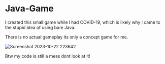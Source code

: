 # Java-Game

I created this small game while I had COVID-19,
which is likely why I came to the stupid idea of using bare Java.

There is no actual gameplay its only a concept game for me.


![Screenshot 2023-10-22 223642](https://github.com/Nathans-SushiCat/Java-Game/assets/86925500/47978800-5790-4f1f-8fbf-746919233242)

Btw my code is still a mess dont look at it!
